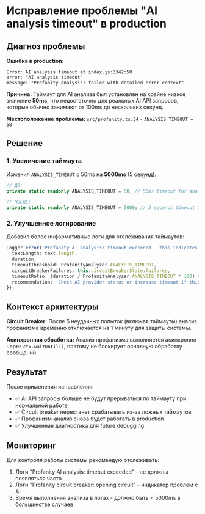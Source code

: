 # Исправление проблемы "AI analysis timeout" в production

## Диагноз проблемы

**Ошибка в production:**
```
Error: AI analysis timeout at index.js:3342:50
error: "AI analysis timeout"
message: "Profanity analysis: failed with detailed error context"
```

**Причина:**
Таймаут для AI анализа был установлен на крайне низкое значение **50ms**, что недостаточно для реальных AI API запросов, которые обычно занимают от 100ms до нескольких секунд.

**Местоположение проблемы:**
`src/profanity.ts:54` - `ANALYSIS_TIMEOUT = 50`

## Решение

### 1. Увеличение таймаута
Изменил `ANALYSIS_TIMEOUT` с 50ms на **5000ms** (5 секунд):
```typescript
// ДО:
private static readonly ANALYSIS_TIMEOUT = 50; // 50ms timeout for analysis

// ПОСЛЕ:
private static readonly ANALYSIS_TIMEOUT = 5000; // 5 seconds timeout for analysis
```

### 2. Улучшенное логирование
Добавил более информативные логи для отслеживания таймаутов:
```typescript
Logger.error('Profanity AI analysis: timeout exceeded - this indicates AI API is slow or unavailable', { 
  textLength: text.length, 
  duration,
  timeoutThreshold: ProfanityAnalyzer.ANALYSIS_TIMEOUT,
  circuitBreakerFailures: this.circuitBreakerState.failures,
  timeoutRatio: (duration / ProfanityAnalyzer.ANALYSIS_TIMEOUT * 100).toFixed(1) + '%',
  recommendation: 'Check AI provider status or increase timeout if this persists'
});
```

## Контекст архитектуры

**Circuit Breaker:** 
После 5 неудачных попыток (включая таймауты) анализ профанизма временно отключается на 1 минуту для защиты системы.

**Асинхронная обработка:**
Анализ профанизма выполняется асинхронно через `ctx.waitUntil()`, поэтому не блокирует основную обработку сообщений.

## Результат

После применения исправления:
- ✅ AI API запросы больше не будут прерываться по таймауту при нормальной работе
- ✅ Circuit breaker перестанет срабатывать из-за ложных таймаутов
- ✅ Профанизм-анализ снова будет работать в production
- ✅ Улучшенная диагностика для future debugging

## Мониторинг

Для контроля работы системы рекомендую отслеживать:
1. Логи "Profanity AI analysis: timeout exceeded" - не должны появляться часто
2. Логи "Profanity circuit breaker: opening circuit" - индикатор проблем с AI
3. Время выполнения анализа в логах - должно быть < 5000ms в большинстве случаев

